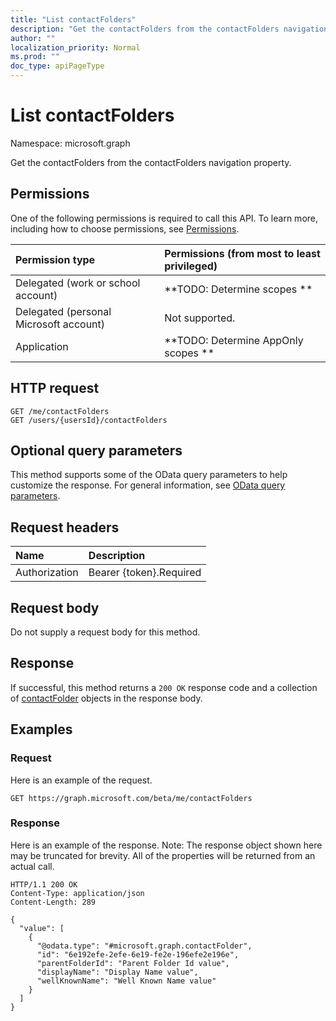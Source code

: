 ```yaml
---
title: "List contactFolders"
description: "Get the contactFolders from the contactFolders navigation property."
author: ""
localization_priority: Normal
ms.prod: ""
doc_type: apiPageType
---
```


# List contactFolders

Namespace: microsoft.graph

Get the contactFolders from the contactFolders navigation property.

## Permissions
One of the following permissions is required to call this API. To learn more, including how to choose permissions, see [Permissions](/concepts/permissions-reference.md).

|Permission type|Permissions (from most to least privileged)|
|:---|:---|
|Delegated (work or school account)|**TODO: Determine scopes **|
|Delegated (personal Microsoft account)|Not supported.|
|Application|**TODO: Determine AppOnly scopes **|

## HTTP request
<!-- {
  "blockType": "ignored"
}
-->
``` http
GET /me/contactFolders
GET /users/{usersId}/contactFolders
```

## Optional query parameters
This method supports some of the OData query parameters to help customize the response. For general information, see [OData query parameters](/graph/query-parameters).

## Request headers
|Name|Description|
|:---|:---|
|Authorization|Bearer {token}.Required|

## Request body
Do not supply a request body for this method.

## Response
If successful, this method returns a `200 OK` response code and a collection of [contactFolder](../resources/contactfolder.md) objects in the response body.

## Examples

### Request
Here is an example of the request.
<!-- {
  "blockType": "request",
  "name": "get_contactfolder"
}
-->
``` http
GET https://graph.microsoft.com/beta/me/contactFolders
```

### Response
Here is an example of the response. Note: The response object shown here may be truncated for brevity. All of the properties will be returned from an actual call.
<!-- {
  "blockType": "response",
  "truncated": true,
  "@odata.type": "collection(microsoft.graph.contactfolder)"
}
-->
``` http
HTTP/1.1 200 OK
Content-Type: application/json
Content-Length: 289

{
  "value": [
    {
      "@odata.type": "#microsoft.graph.contactFolder",
      "id": "6e192efe-2efe-6e19-fe2e-196efe2e196e",
      "parentFolderId": "Parent Folder Id value",
      "displayName": "Display Name value",
      "wellKnownName": "Well Known Name value"
    }
  ]
}
```

